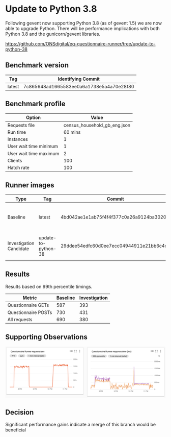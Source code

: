 # Update to Python 3.8

Following gevent now supporting Python 3.8 (as of gevent 1.5) we are now able to upgrade Python.
There will be performance implications with both Python 3.8 and the gunicorn/gevent libraries.

https://github.com/ONSdigital/eq-questionnaire-runner/tree/update-to-python-38

## Benchmark version

| Tag | Identifying Commit |
|--------|-------|
| latest | 7c865648ad1665583ee0a6a1738e5a4a70e28f80 |

## Benchmark profile

| Option | Value |
|--------|-------|
| Requests file | census_household_gb_eng.json |
| Run time | 60 mins |
| Instances | 1 |
| User wait time minimum | 1 |
| User wait time maximum | 2 |
| Clients | 100 |
| Hatch rate | 100 |

## Runner images
| Type      | Tag    | Commit | Date |
|-----------|--------|--------|------|
| Baseline  | latest  | 4bd042ae1e1ab75f4f4f377c0a26a9124ba30207 | Tue May 5 12:51:10 2020 +0100 |
| Investigation Candidate | update-to-python-38 | 29ddee54edfc60d0ee7ecc04944911e21bb6c4dd | Tue May 5 09:41:30 2020 +0100 |

## Results

Results based on 99th percentile timings.

| Metric | Baseline | Investigation |
|--------|----------|--------------|
| Questionnaire GETs | 587 | 393 |
| Questionnaire POSTs | 730 | 431 |
| All requests | 690 | 380 |

## Supporting Observations
![](0004-response-rates-and-latencies.png)

## Decision

Significant performance gains indicate a merge of this branch would be beneficial 
